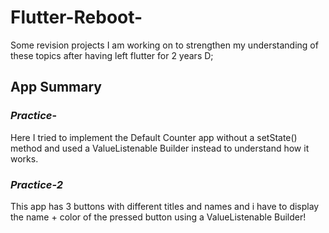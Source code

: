 # Flutter-Reboot-
Some revision projects I am working on to strengthen my understanding of these topics after having left flutter for 2 years D;

## App Summary

### ***Practice***-
Here I tried to implement the Default Counter app without a setState() method and used a ValueListenable Builder instead to understand how it works.

### ***Practice-2***
This app has 3 buttons with different titles and names and i have to display the name + color of the pressed button using a ValueListenable Builder!
